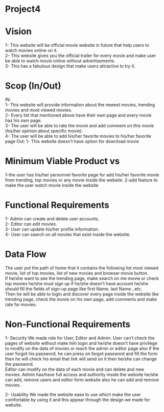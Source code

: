 # Project4


# Vision
1-	This website will be official movie website in future that help users to watch movies online on it.    
2-	This website gives you the official trailer for every movie and make user be able to watch movie online without advertisements.       
3-	This has a fabulous design that make users attractive to try it.
# Scop (In/Out)
IN:   
1-	This website will provide information about the newest movies, trending movies and most viewed movies.       
2-	Every list that mentioned above have their own page and every movie has his own page.   
3-	The user will be able to rate the movie and add comment on this movie (his/her opinion about specific movie).     
4-	The user will be able to add his/her favorite movies to his/her favorite page
Out:
1-	This website doesn’t have option for download movie
# Minimum Viable Product vs
1-the user has his/her personnel favorite page for add his/her favorite movie from trending, top movies or any movie inside the website.
2-add feature to make the user watch movie inside the website
# Functional Requirements
1-	Admin can create and delete user accounts.      
2-	Editor can edit movies.     
3-	User can update his/her profile information.    
4-	User can search on all movies that exist inside the website.
# Data Flow
The user put the path of home that it contains the following list most viewed movie, list of top movies, list of new movies and browser movie button.     
If he/she want to see the trending page, make search on me movie or check top movies he/she must sign up if he/she doesn’t have account he/she should fill the fields of sign-up page like first Name, last Name...etc.     
Then he will be able to   login and discover every page inside the website like trending page, check the movie on his own page, add comments and make rate for movies.
# Non-Functional Requirements
1-	Security
We made role for User, Editor and Admin:
User can’t check the pages of website without make him login and he/she doesn’t have privilege to modify on the data of movies or reach the admin or editor page also if the user forgot his password, he can press on forgot password and fill the form then he will check his email that link will send on it then he/she can change the password.    
Editor can modify on the data of each movie and can delete and new movies.
Admin has/have full access and authority inside the website he/she can add, remove users and editor form website also he can add and remove movies.

2-	Usability
We made the website ease to use which make the user comfortable by using it and this appear through the design we made for website.    
